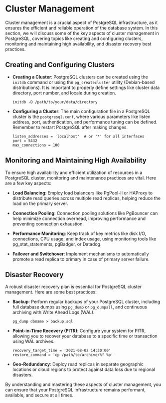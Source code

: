 # Cluster Management

Cluster management is a crucial aspect of PostgreSQL infrastructure, as it ensures the efficient and reliable operation of the database system. In this section, we will discuss some of the key aspects of cluster management in PostgreSQL, covering topics like creating and configuring clusters, monitoring and maintaining high availability, and disaster recovery best practices.

## Creating and Configuring Clusters

- **Creating a Cluster**: PostgreSQL clusters can be created using the `initdb` command or using the `pg_createcluster` utility (Debian-based distributions). It is important to properly define settings like cluster data directory, port number, and locale during creation.

  ```
  initdb -D /path/to/your/data/directory
  ```

- **Configuring a Cluster**: The main configuration file in a PostgreSQL cluster is the `postgresql.conf`, where various parameters like listen address, port, authentication, and performance tuning can be defined. Remember to restart PostgreSQL after making changes.

  ```
  listen_addresses = 'localhost'  # or '*' for all interfaces
  port = 5432
  max_connections = 100
  ```

## Monitoring and Maintaining High Availability

To ensure high availability and efficient utilization of resources in a PostgreSQL cluster, monitoring and maintenance practices are vital. Here are a few key aspects:

- **Load Balancing**: Employ load balancers like PgPool-II or HAProxy to distribute read queries across multiple read replicas, helping reduce the load on the primary server.

- **Connection Pooling**: Connection pooling solutions like PgBouncer can help minimize connection overhead, improving performance and preventing connection exhaustion.

- **Performance Monitoring**: Keep track of key metrics like disk I/O, connections, CPU usage, and index usage, using monitoring tools like pg_stat_statements, pgBadger, or Datadog.

- **Failover and Switchover**: Implement mechanisms to automatically promote a read replica to primary in case of primary server failure.

## Disaster Recovery

A robust disaster recovery plan is essential for PostgreSQL cluster management. Here are some best practices:

- **Backup**: Perform regular backups of your PostgreSQL cluster, including full database dumps using `pg_dump` or `pg_dumpall`, and continuous archiving with Write Ahead Logs (WAL).

  ```
  pg_dump dbname > backup.sql
  ```

- **Point-in-Time Recovery (PITR)**: Configure your system for PITR, allowing you to recover your database to a specific time or transaction using WAL archives.

  ```
  recovery_target_time = '2021-08-02 14:30:00'
  restore_command = 'cp /path/to/archive/%f %p'
  ```

- **Geo-Redundancy**: Deploy read replicas in separate geographic locations or cloud regions to protect against data loss due to regional disasters.

By understanding and mastering these aspects of cluster management, you can ensure that your PostgreSQL infrastructure remains performant, available, and secure at all times.